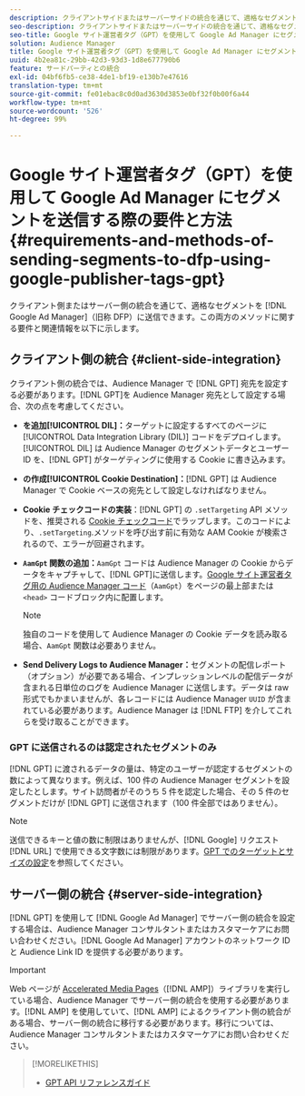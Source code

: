 ```yaml
---
description: クライアントサイドまたはサーバーサイドの統合を通じて、適格なセグメントを Google Ad Manager に送信できます。この両方のメソッドに関する要件と関連情報を以下に示します。
seo-description: クライアントサイドまたはサーバーサイドの統合を通じて、適格なセグメントを Google Ad Manager に送信できます。この両方のメソッドに関する要件と関連情報を以下に示します。
seo-title: Google サイト運営者タグ（GPT）を使用して Google Ad Manager にセグメントを送信する際の要件と方法
solution: Audience Manager
title: Google サイト運営者タグ（GPT）を使用して Google Ad Manager にセグメントを送信する際の要件と方法
uuid: 4b2ea81c-29bb-42d3-93d3-1d8e677790b6
feature: サードパーティとの統合
exl-id: 04bf6fb5-ce38-4de1-bf19-e130b7e47616
translation-type: tm+mt
source-git-commit: fe01ebac8c0d0ad3630d3853e0bf32f0b00f6a44
workflow-type: tm+mt
source-wordcount: '526'
ht-degree: 99%

---
```


# Google サイト運営者タグ（GPT）を使用して Google Ad Manager にセグメントを送信する際の要件と方法 {#requirements-and-methods-of-sending-segments-to-dfp-using-google-publisher-tags-gpt}

クライアント側またはサーバー側の統合を通じて、適格なセグメントを [!DNL Google Ad Manager]（旧称 DFP）に送信できます。この両方のメソッドに関する要件と関連情報を以下に示します。

## クライアント側の統合 {#client-side-integration}

クライアント側の統合では、Audience Manager で [!DNL GPT] 宛先を設定する必要があります。[!DNL GPT]を Audience Manager 宛先として設定する場合、次の点を考慮してください。

* **を追加[!UICONTROL DIL]：**&#x200B;ターゲットに設定するすべてのページに [!UICONTROL Data Integration Library (DIL)] コードをデプロイします。[!UICONTROL DIL] は Audience Manager のセグメントデータとユーザー ID を、[!DNL GPT] がターゲティングに使用する Cookie に書き込みます。

* **の作成[!UICONTROL Cookie Destination]：**[!DNL GPT] は Audience Manager で Cookie ベースの宛先として設定しなければなりません。

* **Cookie チェックコードの実装**：[!DNL GPT] の `.setTargeting` API メソッドを、推奨される [Cookie チェックコード](../../integration/gpt-aam-destination/gpt-aam-modify-api.md)でラップします。このコードにより、`.setTargeting`.メソッドを呼び出す前に有効な AAM Cookie が検索されるので、エラーが回避されます。

* **`AamGpt` 関数の追加：**`AamGpt` コードは Audience Manager の Cookie からデータをキャプチャして、[!DNL GPT]に送信します。[Google サイト運営者タグ用の Audience Manager コード](../../integration/gpt-aam-destination/gpt-aam-aamgpt-code.md)（`AamGpt`）をページの最上部または `<head>` コードブロック内に配置します。

   >[!NOTE]
   >
   >独自のコードを使用して Audience Manager の Cookie データを読み取る場合、`AamGpt` 関数は必要ありません。

* **Send Delivery Logs to Audience Manager：**&#x200B;セグメントの配信レポート（オプション）が必要である場合、インプレッションレベルの配信データが含まれる日単位のログを Audience Manager に送信します。データは raw 形式でもかまいませんが、各レコードには Audience Manager `UUID` が含まれている必要があります。Audience Manager は [!DNL FTP] を介してこれらを受け取ることができます。

### GPT に送信されるのは認定されたセグメントのみ

[!DNL GPT] に渡されるデータの量は、特定のユーザーが認定するセグメントの数によって異なります。例えば、100 件の Audience Manager セグメントを設定したとします。サイト訪問者がそのうち 5 件を認定した場合、その 5 件のセグメントだけが [!DNL GPT] に送信されます（100 件全部ではありません）。

>[!NOTE]
>
>送信できるキーと値の数に制限はありませんが、[!DNL Google] リクエスト [!DNL URL] で使用できる文字数には制限があります。[GPT でのターゲットとサイズの設定](https://support.google.com/dfp_premium/bin/answer.py?hl=ja&amp;answer=1697712)を参照してください。

## サーバー側の統合 {#server-side-integration}

[!DNL GPT] を使用して [!DNL Google Ad Manager] でサーバー側の統合を設定する場合は、Audience Manager コンサルタントまたはカスタマーケアにお問い合わせください。[!DNL Google Ad Manager] アカウントのネットワーク ID と Audience Link ID を提供する必要があります。

>[!IMPORTANT]
>
>Web ページが [Accelerated Media Pages](https://www.ampproject.org/)（[!DNL AMP]）ライブラリを実行している場合、Audience Manager でサーバー側の統合を使用する必要があります。[!DNL AMP] を使用していて、[!DNL AMP] によるクライアント側の統合がある場合、サーバー側の統合に移行する必要があります。移行については、Audience Manager コンサルタントまたはカスタマーケアにお問い合わせください。

>[!MORELIKETHIS]
>
>* [GPT API リファレンスガイド](https://support.google.com/dfp_premium/bin/answer.py?hl=ja&amp;answer=1650154)

